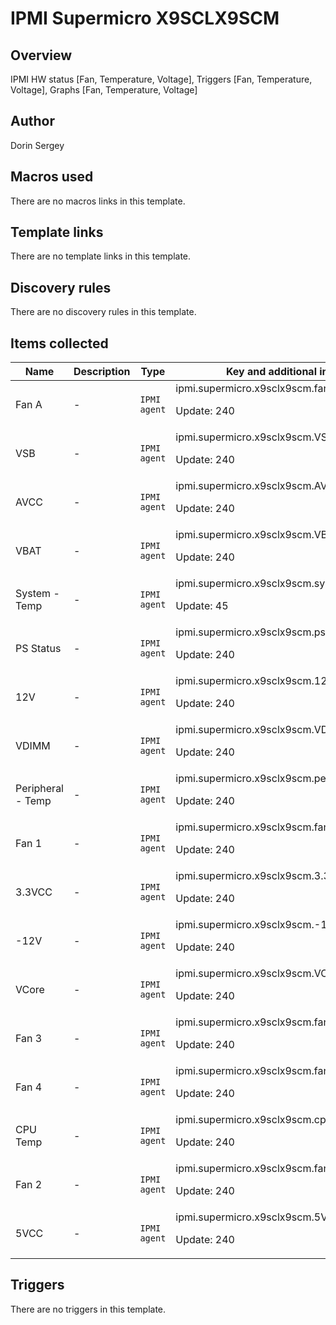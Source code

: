# IPMI Supermicro X9SCLX9SCM

## Overview

IPMI HW status [Fan, Temperature, Voltage], Triggers [Fan, Temperature, Voltage], Graphs [Fan, Temperature, Voltage]



## Author

Dorin Sergey

## Macros used

There are no macros links in this template.

## Template links

There are no template links in this template.

## Discovery rules

There are no discovery rules in this template.

## Items collected

|Name|Description|Type|Key and additional info|
|----|-----------|----|----|
|Fan A|<p>-</p>|`IPMI agent`|ipmi.supermicro.x9sclx9scm.fana<p>Update: 240</p>|
|VSB|<p>-</p>|`IPMI agent`|ipmi.supermicro.x9sclx9scm.VSB<p>Update: 240</p>|
|AVCC|<p>-</p>|`IPMI agent`|ipmi.supermicro.x9sclx9scm.AVCC<p>Update: 240</p>|
|VBAT|<p>-</p>|`IPMI agent`|ipmi.supermicro.x9sclx9scm.VBAT<p>Update: 240</p>|
|System - Temp|<p>-</p>|`IPMI agent`|ipmi.supermicro.x9sclx9scm.system.temp<p>Update: 45</p>|
|PS Status|<p>-</p>|`IPMI agent`|ipmi.supermicro.x9sclx9scm.ps.status<p>Update: 240</p>|
|12V|<p>-</p>|`IPMI agent`|ipmi.supermicro.x9sclx9scm.12V<p>Update: 240</p>|
|VDIMM|<p>-</p>|`IPMI agent`|ipmi.supermicro.x9sclx9scm.VDIMM<p>Update: 240</p>|
|Peripheral - Temp|<p>-</p>|`IPMI agent`|ipmi.supermicro.x9sclx9scm.peripheral.temp<p>Update: 240</p>|
|Fan 1|<p>-</p>|`IPMI agent`|ipmi.supermicro.x9sclx9scm.fan1<p>Update: 240</p>|
|3.3VCC|<p>-</p>|`IPMI agent`|ipmi.supermicro.x9sclx9scm.3.3VCC<p>Update: 240</p>|
|-12V|<p>-</p>|`IPMI agent`|ipmi.supermicro.x9sclx9scm.-12V<p>Update: 240</p>|
|VCore|<p>-</p>|`IPMI agent`|ipmi.supermicro.x9sclx9scm.VCore<p>Update: 240</p>|
|Fan 3|<p>-</p>|`IPMI agent`|ipmi.supermicro.x9sclx9scm.fan3<p>Update: 240</p>|
|Fan 4|<p>-</p>|`IPMI agent`|ipmi.supermicro.x9sclx9scm.fan4<p>Update: 240</p>|
|CPU Temp|<p>-</p>|`IPMI agent`|ipmi.supermicro.x9sclx9scm.cpu.temp<p>Update: 240</p>|
|Fan 2|<p>-</p>|`IPMI agent`|ipmi.supermicro.x9sclx9scm.fan2<p>Update: 240</p>|
|5VCC|<p>-</p>|`IPMI agent`|ipmi.supermicro.x9sclx9scm.5VCC<p>Update: 240</p>|
## Triggers

There are no triggers in this template.

